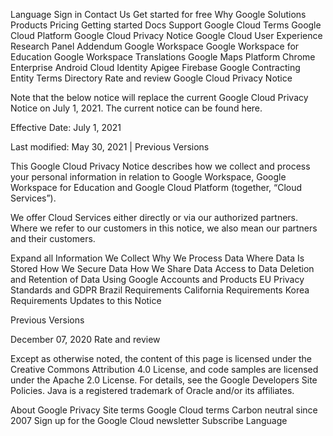 Language
Sign in
Contact Us
Get started for free
Why Google
Solutions
Products
Pricing
Getting started
Docs
Support
Google Cloud Terms
Google Cloud Platform
Google Cloud Privacy Notice
Google Cloud User Experience Research Panel Addendum
Google Workspace
Google Workspace for Education
Google Workspace Translations
Google Maps Platform
Chrome Enterprise
Android
Cloud Identity
Apigee
Firebase
Google Contracting Entity
Terms Directory
Rate and review
Google Cloud Privacy Notice

Note that the below notice will replace the current Google Cloud Privacy Notice on July 1, 2021. The current notice can be found here.

Effective Date: July 1, 2021

Last modified: May 30, 2021 | Previous Versions

This Google Cloud Privacy Notice describes how we collect and process your personal information in relation to Google Workspace, Google Workspace for Education and Google Cloud Platform (together, “Cloud Services”).

We offer Cloud Services either directly or via our authorized partners. Where we refer to our customers in this notice, we also mean our partners and their customers.

Expand all
Information We Collect
Why We Process Data
Where Data Is Stored
How We Secure Data
How We Share Data
Access to Data
Deletion and Retention of Data
Using Google Accounts and Products
EU Privacy Standards and GDPR
Brazil Requirements
California Requirements
Korea Requirements
Updates to this Notice

Previous Versions

December 07, 2020
Rate and review

Except as otherwise noted, the content of this page is licensed under the Creative Commons Attribution 4.0 License, and code samples are licensed under the Apache 2.0 License. For details, see the Google Developers Site Policies. Java is a registered trademark of Oracle and/or its affiliates.

About Google
Privacy
Site terms
Google Cloud terms
Carbon neutral since 2007
Sign up for the Google Cloud newsletter
Subscribe
Language